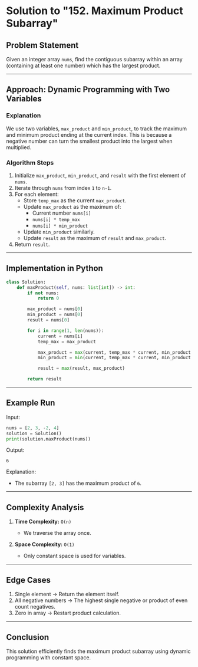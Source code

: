 # Solution to "152. Maximum Product Subarray"

## Problem Statement

Given an integer array `nums`, find the contiguous subarray within an array (containing at least one number) which has the largest product.

---

## Approach: Dynamic Programming with Two Variables

### Explanation

We use two variables, `max_product` and `min_product`, to track the maximum and minimum product ending at the current index. This is because a negative number can turn the smallest product into the largest when multiplied.

### Algorithm Steps

1. Initialize `max_product`, `min_product`, and `result` with the first element of `nums`.
2. Iterate through `nums` from index `1` to `n-1`.
3. For each element:
    - Store `temp_max` as the current `max_product`.
    - Update `max_product` as the maximum of:
        - Current number `nums[i]`
        - `nums[i] * temp_max`
        - `nums[i] * min_product`
    - Update `min_product` similarly.
    - Update `result` as the maximum of `result` and `max_product`.
4. Return `result`.

---

## Implementation in Python

```python
class Solution:
    def maxProduct(self, nums: list[int]) -> int:
        if not nums:
            return 0

        max_product = nums[0]
        min_product = nums[0]
        result = nums[0]

        for i in range(1, len(nums)):
            current = nums[i]
            temp_max = max_product

            max_product = max(current, temp_max * current, min_product * current)
            min_product = min(current, temp_max * current, min_product * current)

            result = max(result, max_product)

        return result
```

---

## Example Run

Input:

```python
nums = [2, 3, -2, 4]
solution = Solution()
print(solution.maxProduct(nums))
```

Output:

```
6
```

Explanation:

- The subarray `[2, 3]` has the maximum product of `6`.

---

## Complexity Analysis

1. **Time Complexity:** `O(n)`
    
    - We traverse the array once.
2. **Space Complexity:** `O(1)`
    
    - Only constant space is used for variables.

---

## Edge Cases

1. Single element → Return the element itself.
2. All negative numbers → The highest single negative or product of even count negatives.
3. Zero in array → Restart product calculation.

---

## Conclusion

This solution efficiently finds the maximum product subarray using dynamic programming with constant space.